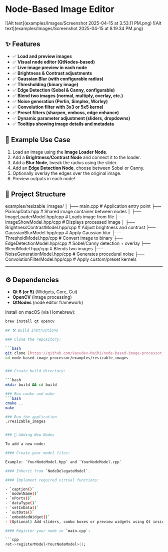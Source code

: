 # Node-Based Image Editor
![Alt text](examples/Images/Screenshot 2025-04-15 at 3.53.11 PM.png)
![Alt text](examples/Images/Screenshot 2025-04-15 at 8.19.34 PM.png)

## ✨ Features

- ✅ **Load and preview images**
- ✅ **Visual node editor (QtNodes-based)**
- ✅ **Live image preview in each node**
- ✅ **Brightness & Contrast adjustments**
- ✅ **Gaussian Blur (with configurable radius)**
- ✅ **Thresholding (binary image)**
- ✅ **Edge Detection (Sobel & Canny, configurable)**
- ✅ **Blend two images (normal, multiply, overlay, etc.)**
- ✅ **Noise generation (Perlin, Simplex, Worley)**
- ✅ **Convolution filter with 3x3 or 5x5 kernel**
- ✅ **Preset filters (sharpen, emboss, edge enhance)**
- ✅ **Dynamic parameter adjustment (sliders, dropdowns)**
- ✅ **Tooltips showing image details and metadata**


## 📸 Example Use Case

1. Load an image using the **Image Loader Node**.
2. Add a **Brightness/Contrast Node** and connect it to the loader.
3. Add a **Blur Node**, tweak the radius using the slider.
4. Add an **Edge Detection Node**, choose between Sobel or Canny.
5. Optionally overlay the edges over the original image.
6. Preview outputs in each node!

## 🧱 Project Structure

examples/resizable_images/
│
├── main.cpp                          # Application entry point
├── PixmapData.hpp                    # Shared image container between nodes
│
├── ImageLoaderModel.hpp/cpp         # Loads image from file
├── ImageShowModel.hpp/cpp           # Displays processed image
│
├── BrightnessContrastModel.hpp/cpp  # Adjust brightness and contrast
├── GaussianBlurModel.hpp/cpp        # Apply Gaussian blur
├── ThresholdModel.hpp/cpp           # Convert image to binary
├── EdgeDetectionModel.hpp/cpp       # Sobel/Canny detection + overlay
├── BlendModel.hpp/cpp               # Blends two images
├── NoiseGenerationModel.hpp/cpp     # Generates procedural noise
├── ConvolutionFilterModel.hpp/cpp   # Apply custom/preset kernels



---

## ⚙️ Dependencies

- **Qt 6 (or 5)** (Widgets, Core, Gui)
- **OpenCV** (image processing)
- **QtNodes** (node editor framework)

Install on macOS (via Homebrew):

```bash
brew install qt opencv

## 🛠️ Build Instructions

### Clone the repository:

```bash
git clone [https://github.com/Vasudev-Majhi/node-based-image-processor_in_cpp.git](https://github.com/Vasudev-Majhi/node-based-image-processor_in_cpp.git)
cd node-based-image-processor/examples/resizable_images


### Create build directory:

```bash
mkdir build && cd build

### Run cmake and make
```bash
cmake ..
make

### Run the application
./resizable_images


### 🧩 Adding New Nodes

To add a new node:

#### Create your model files:

Example: `YourNodeModel.hpp` and `YourNodeModel.cpp`

#### Inherit from `NodeDelegateModel`.

#### Implement required virtual functions:

- `caption()`
- `modelName()`
- `nPorts()`
- `dataType()`
- `setInData()`
- `outData()`
- `embeddedWidget()`
- (Optional) Add sliders, combo boxes or preview widgets using Qt inside `embeddedWidget()`.

#### Register your node in `main.cpp`:

```cpp
ret->registerModel<YourNodeModel>();
